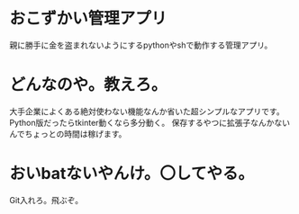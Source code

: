 # おこずかい管理アプリ
親に勝手に金を盗まれないようにするpythonやshで動作する管理アプリ。
# どんなのや。教えろ。
大手企業によくある絶対使わない機能なんか省いた超シンプルなアプリです。Python版だったらtkinter動くなら多分動く。
保存するやつに拡張子なんかないんでちょっとの時間は稼げます。
# おいbatないやんけ。〇してやる。
Git入れろ。飛ぶぞ。

